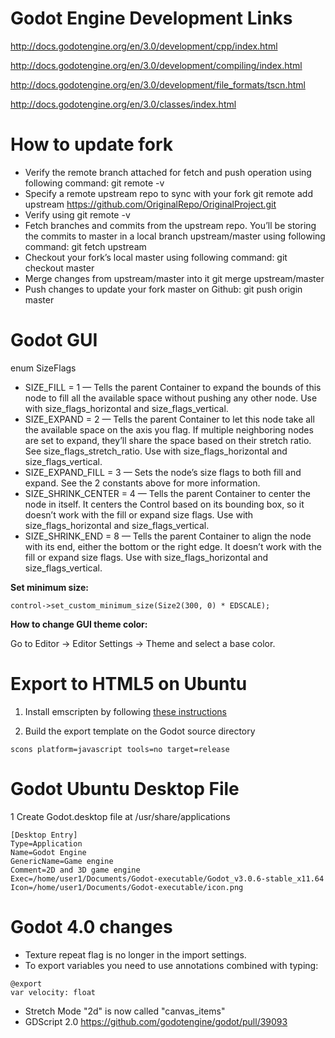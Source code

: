 # Godot Engine Development Links
http://docs.godotengine.org/en/3.0/development/cpp/index.html

http://docs.godotengine.org/en/3.0/development/compiling/index.html

http://docs.godotengine.org/en/3.0/development/file_formats/tscn.html

http://docs.godotengine.org/en/3.0/classes/index.html

# How to update fork

- Verify the remote branch attached for fetch and push operation using following command: git remote -v
- Specify a remote upstream repo to sync with your fork git remote add upstream https://github.com/OriginalRepo/OriginalProject.git
- Verify using git remote -v
- Fetch branches and commits from the upstream repo. You’ll be storing the commits to master in a local branch upstream/master using following command: git fetch upstream
- Checkout your fork’s local master using following command: git checkout master
- Merge changes from upstream/master into it git merge upstream/master
- Push changes to update your fork master on Github: git push origin master

# Godot GUI

enum SizeFlags

- SIZE_FILL = 1 — Tells the parent Container to expand the bounds of this node to fill all the available space without pushing any other node. Use with size_flags_horizontal and size_flags_vertical.
- SIZE_EXPAND = 2 — Tells the parent Container to let this node take all the available space on the axis you flag. If multiple neighboring nodes are set to expand, they’ll share the space based on their stretch ratio. See size_flags_stretch_ratio. Use with size_flags_horizontal and size_flags_vertical.
- SIZE_EXPAND_FILL = 3 — Sets the node’s size flags to both fill and expand. See the 2 constants above for more information.
- SIZE_SHRINK_CENTER = 4 — Tells the parent Container to center the node in itself. It centers the Control based on its bounding box, so it doesn’t work with the fill or expand size flags. Use with size_flags_horizontal and size_flags_vertical.
- SIZE_SHRINK_END = 8 — Tells the parent Container to align the node with its end, either the bottom or the right edge. It doesn’t work with the fill or expand size flags. Use with size_flags_horizontal and size_flags_vertical.

**Set minimum size:**
```
control->set_custom_minimum_size(Size2(300, 0) * EDSCALE);
```
**How to change GUI theme color:**

Go to Editor -> Editor Settings -> Theme and select a base color.

# Export to HTML5 on Ubuntu
1. Install emscripten by following [these instructions](https://kripken.github.io/emscripten-site/docs/getting_started/downloads.html#sdk-download-and-install)

3. Build the export template on the Godot source directory
```
scons platform=javascript tools=no target=release
```

# Godot Ubuntu Desktop File

1 Create Godot.desktop file at /usr/share/applications

```
[Desktop Entry]
Type=Application
Name=Godot Engine
GenericName=Game engine
Comment=2D and 3D game engine
Exec=/home/user1/Documents/Godot-executable/Godot_v3.0.6-stable_x11.64
Icon=/home/user1/Documents/Godot-executable/icon.png
```

# Godot 4.0 changes

- Texture repeat flag is no longer in the import settings.
- To export variables you need to use annotations combined with typing:
```
@export
var velocity: float
```
- Stretch Mode "2d" is now called "canvas_items"
- GDScript 2.0 https://github.com/godotengine/godot/pull/39093
